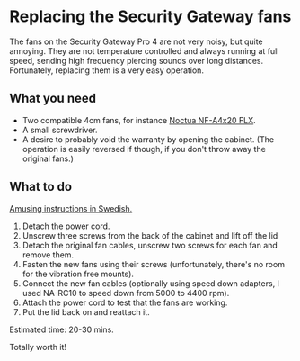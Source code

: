 # Replacing the Security Gateway fans

The fans on the Security Gateway Pro 4 are not very noisy, but quite annoying. They are not temperature controlled and always running at full speed,
sending high frequency piercing sounds over long distances. Fortunately, replacing them is a very easy operation.

## What you need

* Two compatible 4cm fans, for instance [Noctua NF-A4x20 FLX](https://www.proshop.no/Kabinettkjoeler/Noctua-NF-A4x20-FLX-Kabinettvifte-40-mm-15-dBA/2595710).
* A small screwdriver.
* A desire to probably void the warranty by opening the cabinet. (The operation is easily reversed if though, if you don't throw away the original fans.)

## What to do

[Amusing instructions in Swedish.](https://www.sweclockers.com/galleri/14817-en-tyst-router-ar-en-bra-router)

1. Detach the power cord.
2. Unscrew three screws from the back of the cabinet and lift off the lid
3. Detach the original fan cables, unscrew two screws for each fan and remove them.
4. Fasten the new fans using their screws (unfortunately, there's no room for the vibration free mounts).
5. Connect the new fan cables (optionally using speed down adapters, I used NA-RC10 to speed down from 5000 to 4400 rpm).
6. Attach the power cord to test that the fans are working.
7. Put the lid back on and reattach it.

Estimated time: 20-30 mins.

Totally worth it!
